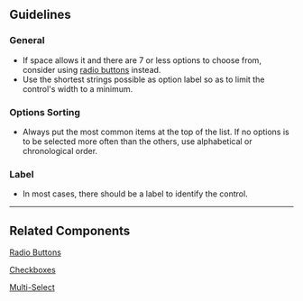 ## Guidelines

### General

-   If space allows it and there are 7 or less options to choose from, consider using [radio buttons](#/components/Radio) instead.
-   Use the shortest strings possible as option label so as to limit the control's width to a minimum.

### Options Sorting

-   Always put the most common items at the top of the list. If no options is to be selected more often than the others, use alphabetical or chronological order.

### Label

-   In most cases, there should be a label to identify the control.

---

## Related Components

[Radio Buttons](#/components/Radio)

[Checkboxes](#/components/Checkbox)

[Multi-Select](#/components/MultiSelect)

